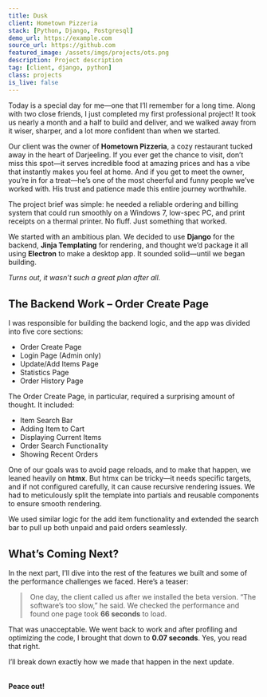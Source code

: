 ```yaml
---
title: Dusk
client: Hometown Pizzeria
stack: [Python, Django, Postgresql]
demo_url: https://example.com
source_url: https://github.com
featured_image: /assets/imgs/projects/ots.png
description: Project description
tag: [client, django, python]
class: projects
is_live: false
---
```


<div>

  <p>
    Today is a special day for me—one that I’ll remember for a long time. Along with two close friends, I just completed my first professional project! It took us nearly a month and a half to build and deliver, and we walked away from it wiser, sharper, and a lot more confident than when we started.
  </p>

  <p>
    Our client was the owner of <strong>Hometown Pizzeria</strong>, a cozy restaurant tucked away in the heart of Darjeeling. If you ever get the chance to visit, don’t miss this spot—it serves incredible food at amazing prices and has a vibe that instantly makes you feel at home. And if you get to meet the owner, you’re in for a treat—he’s one of the most cheerful and funny people we’ve worked with. His trust and patience made this entire journey worthwhile.
  </p>

  <p>
    The project brief was simple: he needed a reliable ordering and billing system that could run smoothly on a Windows 7, low-spec PC, and print receipts on a thermal printer. No fluff. Just something that worked.
  </p>

  <p>
    We started with an ambitious plan. We decided to use <strong>Django</strong> for the backend, <strong>Jinja Templating</strong> for rendering, and thought we’d package it all using <strong>Electron</strong> to make a desktop app. It sounded solid—until we began building.
  </p>

  <p><em>Turns out, it wasn’t such a great plan after all.</em></p>

  <h2 style="margin-top: 2rem;">The Backend Work – Order Create Page</h2>

  <p>
    I was responsible for building the backend logic, and the app was divided into five core sections:
  </p>

  <ul>
    <li>Order Create Page</li>
    <li>Login Page (Admin only)</li>
    <li>Update/Add Items Page</li>
    <li>Statistics Page</li>
    <li>Order History Page</li>
  </ul>

  <p>
    The Order Create Page, in particular, required a surprising amount of thought. It included:
  </p>

  <ul>
    <li>Item Search Bar</li>
    <li>Adding Item to Cart</li>
    <li>Displaying Current Items</li>
    <li>Order Search Functionality</li>
    <li>Showing Recent Orders</li>
  </ul>

  <p>
    One of our goals was to avoid page reloads, and to make that happen, we leaned heavily on <strong>htmx</strong>. But htmx can be tricky—it needs specific targets, and if not configured carefully, it can cause recursive rendering issues. We had to meticulously split the template into partials and reusable components to ensure smooth rendering.
  </p>

  <p>
    We used similar logic for the add item functionality and extended the search bar to pull up both unpaid and paid orders seamlessly.
  </p>

  <h2 style="margin-top: 2rem;">What’s Coming Next?</h2>

  <p>
    In the next part, I’ll dive into the rest of the features we built and some of the performance challenges we faced. Here’s a teaser:
  </p>

  <blockquote style="border-left: 4px solid #ccc; padding-left: 1rem; color: #555;">
    One day, the client called us after we installed the beta version. “The software’s too slow,” he said. We checked the performance and found one page took <strong>66 seconds</strong> to load.
  </blockquote>

  <p>
    That was unacceptable. We went back to work and after profiling and optimizing the code, I brought that down to <strong>0.07 seconds</strong>. Yes, you read that right.
  </p>

  <p>
    I’ll break down exactly how we made that happen in the next update.
  </p>

  <p style="margin-top: 2rem;"><strong>Peace out!</strong></p>

</div>




